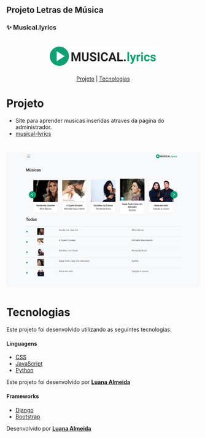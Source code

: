 ## Projeto Letras de Música 

### ✨ Musical.lyrics

<h1 align="center">
    <img alt="PlantManager" title="Podcast" src="https://github.com/luanaAlm/musical.lyrics/blob/main/static/imagem/logo.png" height="50"  />
</h1>

<p align="center">
    <a href="#Projeto">Projeto</a> | 
    <a href="#Tecnologias">Tecnologias</a> 
</p>


# Projeto

 - Site para aprender musicas inseridas atraves da página do administrador.
 -  [musical-lyrics](https://musical-lyrics.herokuapp.com/)
 
 
 <h1 align = "center">
    <img alt = "Musical.lyrics" title = "Projeto Letras de Música" src = "https://github.com/luanaAlm/musical.lyrics/blob/main/static/imagem/screencapture-127-0-0-1-8000-2021-05-11-19_03_34.png" />
</h1>

# Tecnologias

Este projeto foi desenvolvido utilizando as seguintes tecnologias:

#### Linguagens

- [CSS](https://www.w3schools.com/css/)
- [JavaScript](https://developer.mozilla.org/pt-BR/docs/Web/JavaScript)
- [Python](https://www.python.org/)

Este projeto foi desenvolvido por **[ Luana Almeida ](https://github.com/luanaAlm)**

#### Frameworks

- [Django](https://www.djangoproject.com/)
- [Bootstrap](https://getbootstrap.com/docs/4.6/getting-started/introduction/)


Desenvolvido por **[ Luana Almeida ](https://github.com/luanaAlm)**
